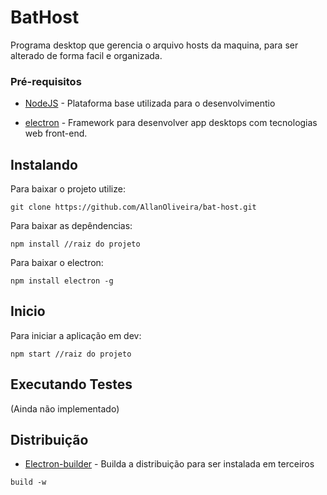 # BatHost

Programa desktop que gerencia o arquivo hosts da maquina, para ser alterado de forma facil e organizada.

### Pré-requisitos

* [NodeJS](https://nodejs.org/en/docs/) - Plataforma base utilizada para o desenvolvimentio

* [electron](https://electronjs.org/docs) -  Framework para desenvolver app desktops com tecnologias web front-end.

## Instalando

Para baixar o projeto utilize:
```
git clone https://github.com/AllanOliveira/bat-host.git
```

Para baixar as depêndencias:
```
npm install //raiz do projeto
```

Para baixar o electron:
```
npm install electron -g
```

## Inicio

Para iniciar a aplicação em dev:
```
npm start //raiz do projeto
```

## Executando Testes
(Ainda não implementado)

## Distribuição

* [Electron-builder](https://github.com/electron-userland/electron-builder) - Builda a distribuição para ser instalada em terceiros
```
build -w
```
